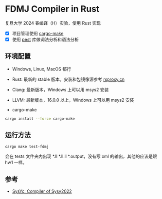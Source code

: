 # FDMJ Compiler in Rust

复旦大学 2024 春编译（H）实验，使用 Rust 实现

- [x] 项目管理使用 [cargo-make](https://github.com/sagiegurari/cargo-make)
- [x] 使用 [pest](https://pest.rs) 库做词法分析和语法分析

## 环境配置

- Windows, Linux, MacOS 都行

- Rust: 最新的 stable 版本。安装和包镜像源参考 [rsproxy.cn](https://rsproxy.cn/)

- Clang: 最新版本，Windows 上可以用 msys2 安装

- LLVM: 最新版本，16.0.0 以上，Windows 上可以用 msys2 安装

- cargo-make

```bash
cargo install --force cargo-make
```

## 运行方法

```bash
cargo make test-fdmj
```

会在 tests 文件夹内出现 *.ll *.ll.ll *.output，没有写 xml 的输出，其他的应该是跟 hw1 一样。

## 参考

- [SysYc: Compiler of Sysy2022](https://github.com/rrvm-project/SysYc)